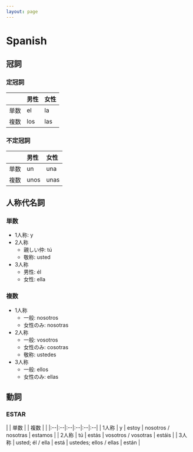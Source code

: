 ```yaml
---
layout: page
---
```


# Spanish

## 冠詞

### 定冠詞

| | 男性 | 女性 |
|:--|:--|:--|
| 単数 | el | la |
| 複数 | los | las |

### 不定冠詞

| | 男性 | 女性 |
|:--|:--|:--|
| 単数 | un | una |
| 複数 | unos | unas |

## 人称代名詞

### 単数

* 1人称: y
* 2人称
    * 親しい仲: tú
    * 敬称: usted
* 3人称
    * 男性: él
    * 女性: ella

### 複数

* 1人称
    * 一般: nosotros
    * 女性のみ: nosotras
* 2人称
    * 一般: vosotros
    * 女性のみ: cosotras
    * 敬称: ustedes
* 3人称
    * 一般: ellos
    * 女性のみ: ellas

## 動詞

### ESTAR

|  | 単数 |  | 複数  |  |
|:--|:--|:--|:--|:--|:--|
| 1人称 | y | estoy | nosotros / nosotras | estamos |
| 2人称 | tú | estás | vosotros / vosotras | estáis |
| 3人称 | usted; él / ella | está | ustedes; ellos / ellas | están |

